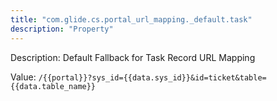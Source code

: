 ```yaml
---
title: "com.glide.cs.portal_url_mapping._default.task"
description: "Property"
---
```


Description: Default Fallback for Task Record URL Mapping

Value: `/{{portal}}?sys_id={{data.sys_id}}&id=ticket&table={{data.table_name}}`